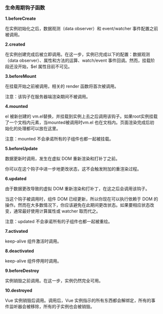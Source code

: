 ### 生命周期钩子函数

**1.beforeCreate**

在实例初始化之后，数据观测（data observer）和 event/watcher 事件配置之前被调用。

**2.created**

在实例创建完成后被立即调用。在这一步，实例已完成以下的配置：数据观测（data observer）、属性和方法的运算、watch/event 事件回调。然而，挂载阶段还没开始，$el 属性目前不可见。

**3.beforeMount**

在挂载开始之前被调用，相关的 render 函数将首次被调用。

注意：该钩子在服务器端渲染期间不被调用。

**4.mounted**

el 被新创建的 vm.el替换，并挂载到实例上去之后调用该钩子。如果root实例挂载了一个文档内元素，当mounted被调用时vm.el 也在文档内。页面渲染完成后初始化的处理都可以放在这里。

注意：mounted 不会承诺所有的子组件也都一起被挂载。

**5.beforeUpdate**

数据更新时调用，发生在虚拟 DOM 重新渲染和打补丁之前。

你可以在这个钩子中进一步地更改状态，这不会触发附加的重渲染过程。

**6.updated**

由于数据更改导致的虚拟 DOM 重新渲染和打补丁，在这之后会调用该钩子。

当这个钩子被调用时，组件 DOM 已经更新，所以你现在可以执行依赖于 DOM 的操作。然而在大多数情况下，你应该避免在此期间更改状态。如果要相应状态改变，通常最好使用计算属性或 watcher 取而代之。

注意：updated 不会承诺所有的子组件也都一起被重绘。

**7.activated**

keep-alive 组件激活时调用。

**8.deactivated**

keep-alive 组件停用时调用。

**9.beforeDestroy**

实例销毁之前调用。在这一步，实例仍然完全可用。

**10.destroyed**

Vue 实例销毁后调用。调用后，Vue 实例指示的所有东西都会解绑定，所有的事件监听器会被移除，所有的子实例也会被销毁。